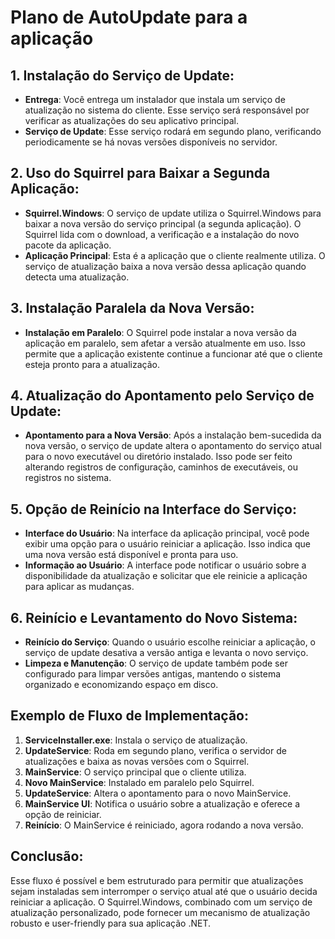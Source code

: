 # Plano de AutoUpdate para a aplicação

## 1. **Instalação do Serviço de Update**:
   - **Entrega**: Você entrega um instalador que instala um serviço de atualização no sistema do cliente. Esse serviço será responsável por verificar as atualizações do seu aplicativo principal.
   - **Serviço de Update**: Esse serviço rodará em segundo plano, verificando periodicamente se há novas versões disponíveis no servidor.

## 2. **Uso do Squirrel para Baixar a Segunda Aplicação**:
   - **Squirrel.Windows**: O serviço de update utiliza o Squirrel.Windows para baixar a nova versão do serviço principal (a segunda aplicação). O Squirrel lida com o download, a verificação e a instalação do novo pacote da aplicação.
   - **Aplicação Principal**: Esta é a aplicação que o cliente realmente utiliza. O serviço de atualização baixa a nova versão dessa aplicação quando detecta uma atualização.

## 3. **Instalação Paralela da Nova Versão**:
   - **Instalação em Paralelo**: O Squirrel pode instalar a nova versão da aplicação em paralelo, sem afetar a versão atualmente em uso. Isso permite que a aplicação existente continue a funcionar até que o cliente esteja pronto para a atualização.

## 4. **Atualização do Apontamento pelo Serviço de Update**:
   - **Apontamento para a Nova Versão**: Após a instalação bem-sucedida da nova versão, o serviço de update altera o apontamento do serviço atual para o novo executável ou diretório instalado. Isso pode ser feito alterando registros de configuração, caminhos de executáveis, ou registros no sistema.

## 5. **Opção de Reinício na Interface do Serviço**:
   - **Interface do Usuário**: Na interface da aplicação principal, você pode exibir uma opção para o usuário reiniciar a aplicação. Isso indica que uma nova versão está disponível e pronta para uso.
   - **Informação ao Usuário**: A interface pode notificar o usuário sobre a disponibilidade da atualização e solicitar que ele reinicie a aplicação para aplicar as mudanças.

## 6. **Reinício e Levantamento do Novo Sistema**:
   - **Reinício do Serviço**: Quando o usuário escolhe reiniciar a aplicação, o serviço de update desativa a versão antiga e levanta o novo serviço.
   - **Limpeza e Manutenção**: O serviço de update também pode ser configurado para limpar versões antigas, mantendo o sistema organizado e economizando espaço em disco.

## Exemplo de Fluxo de Implementação:

1. **ServiceInstaller.exe**: Instala o serviço de atualização.
2. **UpdateService**: Roda em segundo plano, verifica o servidor de atualizações e baixa as novas versões com o Squirrel.
3. **MainService**: O serviço principal que o cliente utiliza.
4. **Novo MainService**: Instalado em paralelo pelo Squirrel.
5. **UpdateService**: Altera o apontamento para o novo MainService.
6. **MainService UI**: Notifica o usuário sobre a atualização e oferece a opção de reiniciar.
7. **Reinício**: O MainService é reiniciado, agora rodando a nova versão.

## Conclusão:

Esse fluxo é possível e bem estruturado para permitir que atualizações sejam instaladas sem interromper o serviço atual até que o usuário decida reiniciar a aplicação. O Squirrel.Windows, combinado com um serviço de atualização personalizado, pode fornecer um mecanismo de atualização robusto e user-friendly para sua aplicação .NET.